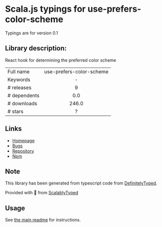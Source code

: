 
# Scala.js typings for use-prefers-color-scheme

Typings are for version 0.1

## Library description:
React hook for determining the preferred color scheme

|                    |                 |
| ------------------ | :-------------: |
| Full name          | use-prefers-color-scheme |
| Keywords           | - |
| # releases         | 9 |
| # dependents       | 0.0 |
| # downloads        | 246.0 |
| # stars            | ? |

## Links
- [Homepage](https://github.com/rfoel/use-prefers-color-scheme#readme)
- [Bugs](https://github.com/rfoel/use-prefers-color-scheme/issues)
- [Repository](https://github.com/rfoel/use-prefers-color-scheme)
- [Npm](https://www.npmjs.com/package/use-prefers-color-scheme)
    


## Note
This library has been generated from typescript code from [DefinitelyTyped](https://definitelytyped.org).

Provided with :purple_heart: from [ScalablyTyped](https://github.com/oyvindberg/ScalablyTyped)

## Usage
See [the main readme](../../readme.md) for instructions.


